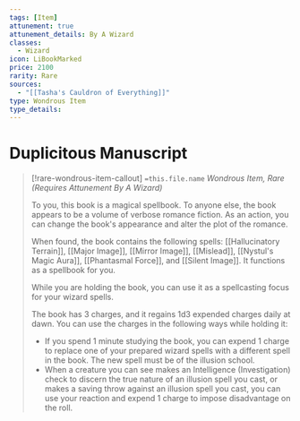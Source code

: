 ```yaml
---
tags: [Item]
attunement: true
attunement_details: By A Wizard
classes:
  - Wizard
icon: LiBookMarked
price: 2100
rarity: Rare
sources:
  - "[[Tasha's Cauldron of Everything]]"
type: Wondrous Item
type_details: 
---
```

# Duplicitous Manuscript
>[!rare-wondrous-item-callout] `=this.file.name`
>*Wondrous Item, Rare (Requires Attunement By A Wizard)*
>
>To you, this book is a magical spellbook. To anyone else, the book appears to be a volume of verbose romance fiction. As an action, you can change the book's appearance and alter the plot of the romance.
>
>When found, the book contains the following spells: [[Hallucinatory Terrain]], [[Major Image]], [[Mirror Image]], [[Mislead]], [[Nystul's Magic Aura]], [[Phantasmal Force]], and [[Silent Image]]. It functions as a spellbook for you.
>
>While you are holding the book, you can use it as a spellcasting focus for your wizard spells.
>
>The book has 3 charges, and it regains 1d3 expended charges daily at dawn. You can use the charges in the following ways while holding it:
>
>* If you spend 1 minute studying the book, you can expend 1 charge to replace one of your prepared wizard spells with a different spell in the book. The new spell must be of the illusion school.
>* When a creature you can see makes an Intelligence (Investigation) check to discern the true nature of an illusion spell you cast, or makes a saving throw against an illusion spell you cast, you can use your reaction and expend 1 charge to impose disadvantage on the roll.
>
>
